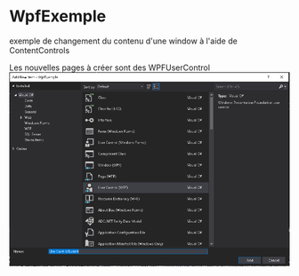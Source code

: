 # WpfExemple
exemple de changement du contenu d'une window à l'aide de ContentControls

Les nouvelles pages à créer sont des WPFUserControl
![Screenshot](exemple.PNG)
